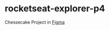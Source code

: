 # rocketseat-explorer-p4

Chessecake Project in [Figma](https://www.figma.com/community/file/1256354643188696521)

